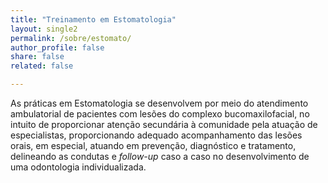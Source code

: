 ```yaml
---
title: "Treinamento em Estomatologia"
layout: single2
permalink: /sobre/estomato/
author_profile: false
share: false
related: false

---
```

As práticas em Estomatologia se desenvolvem por meio do atendimento ambulatorial de pacientes com lesões do complexo bucomaxilofacial, no intuito de proporcionar atenção secundária à comunidade pela atuação de especialistas, proporcionando adequado acompanhamento das lesões orais, em especial, atuando em prevenção, diagnóstico e tratamento, delineando as condutas e <i>follow-up</i> caso a caso no desenvolvimento de uma odontologia individualizada.
